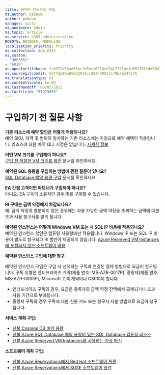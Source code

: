 ```yaml
---
title: 예약된 인스턴스 구입
ms.author: pebaum
author: pebaum
manager: scotv
ms.audience: Admin
ms.topic: article
ms.service: o365-administration
ROBOTS: NOINDEX, NOFOLLOW
localization_priority: Priority
ms.collection: Adm_O365
ms.custom:
- "9003552"
- "6816"
ms.openlocfilehash: fc8972d56ad63ac1d0bc16910ed74c7121aefb05f786fdd60a77ba89867d1741
ms.sourcegitcommit: b5f7da89a650d2915dc652449623c78be6247175
ms.translationtype: HT
ms.contentlocale: ko-KR
ms.lasthandoff: 08/05/2021
ms.locfileid: "53973055"
---
```

# <a name="questions-before-purchase"></a>구입하기 전 질문 사항

**기존 리소스에 예약 할인은 어떻게 적용되나요?**  
예약 SKU, 지역 및 범위와 일치하는 기존 리소스에는 자동으로 예약 혜택이 적용됩니다. 리소스에 대한 예약 태그 지정은 없습니다. [자세한 정보](https://docs.microsoft.com/azure/cost-management-billing/reservations/save-compute-costs-reservations?WT.mc_id=Portal-Microsoft_Azure_Support#how-reservation-discount-is-applied) 

**어떤 VM 크기를 구입해야 하나요?**  
[구입 전 적절한 VM 크기를 확인](https://docs.microsoft.com/azure/virtual-machines/windows/prepay-reserved-vm-instances?toc=/azure/billing/TOC.json&WT.mc_id=Portal-Microsoft_Azure_Support#determine-the-right-vm-size-before-you-buy) 문서를 확인하세요.

**예약된 SQL 용량을 구입하는 방법에 관한 질문이 있나요?**  
[SQL Database 예약 용량 구입](https://docs.microsoft.com/azure/sql-database/sql-database-reserved-capacity?toc=/azure/billing/TOC.json&WT.mc_id=Portal-Microsoft_Azure_Support#buy-sql-database-reserved-capacity) 문서를 확인하세요.

**EA 간접 고객이면 파트너가 구입해야 하나요?**  
아니요, EA 구독의 소유자인 경우 RI를 구매할 수 있습니다.

**RI 구매는 금액 약정에서 차감되나요?**  
예. 금액 약정이 충분하지 않은 경우에는 사용 가능한 금액 약정을 초과하는 금액에 대한 초과 사용 청구서를 받게 됩니다.

**예약된 인스턴스는 어떻게 Windows VM 또는 내 SQL IP 비용에 적용되나요?**  
예약된 인스턴스 할인은 컴퓨팅 사용량에만 적용됩니다. Windows IP 또는 SQL IP 비용이 별도로 청구되고 RI 할인이 제공되지 않습니다. [Azure Reserved VM Instances에 포함되지 않는 소프트웨어 비용](https://docs.microsoft.com/azure/billing/billing-reserved-instance-windows-software-costs?WT.mc_id=Portal-Microsoft_Azure_Support)  
      
**예약된 인스턴스 구입에 대한 청구**  
      
예약된 인스턴스 구입은 구입 시 선택하는 구독과 연결된 결제 방법으로 요금이 청구됩니다. 구독 유형은 엔터프라이즈 계약(제품 번호: MS-AZR-0017P), 종량제(제품 번호: MS-AZR-0003P), Microsoft 고객 계약이나 CSP여야 합니다.

-   엔터프라이즈 구독의 경우, 요금은 등록자의 금액 약정 잔액에서 공제되거나 초과 사용 기간으로 부과됩니다.
-   종량제 구독의 경우 구독에 대한 신용 카드 또는 청구서 지불 방법으로 요금이 청구됩니다.

**서비스 계획 구입:**

-   [선불 Cosmos DB 예약 용량](https://docs.microsoft.com/azure/cosmos-db/cosmos-db-reserved-capacity?WT.mc_id=Portal-Microsoft_Azure_Support)
-   [선불 Azure SQL Database 예약 용량이 있는 SQL Database 컴퓨팅 리소스](https://docs.microsoft.com/azure/sql-database/sql-database-reserved-capacity?WT.mc_id=Portal-Microsoft_Azure_Support)
-   [선불 Azure Reserved VM Instances를 사용하는 가상 머신](https://docs.microsoft.com/azure/virtual-machines/windows/prepay-reserved-vm-instances?WT.mc_id=Portal-Microsoft_Azure_Support)

**소프트웨어 계획 구입:**

-   [선불 Azure Reservations에서 Red Hat 소프트웨어 플랜](https://docs.microsoft.com/azure/virtual-machines/linux/prepay-rhel-software-charges?WT.mc_id=Portal-Microsoft_Azure_Support)
-   [선불 Azure Reservations에서 SUSE 소프트웨어 플랜](https://docs.microsoft.com/azure/virtual-machines/linux/prepay-suse-software-charges?WT.mc_id=Portal-Microsoft_Azure_Support)